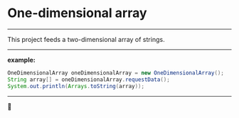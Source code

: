# One-dimensional array
***

This project feeds a two-dimensional array of strings.

***

**example:**

``` java
OneDimensionalArray oneDimensionalArray = new OneDimensionalArray();
String array[] = oneDimensionalArray.requestData();
System.out.println(Arrays.toString(array));
```

***

:tulip: